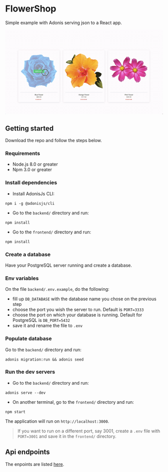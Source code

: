 # FlowerShop
Simple example with Adonis serving json to a React app.

![](app.gif)

## Getting started
Download the repo and follow the steps below.

### Requirements
- Node.js 8.0 or greater
- Npm 3.0 or greater


### Install dependencies
- Install AdonisJs CLI:
```
npm i -g @adonisjs/cli
```

- Go to the `backend/` directory and run:
```
npm install
```

- Go to the `frontend/` directory and run:
```
npm install
```

### Create a database
Have your PostgreSQL server running and create a database.

### Env variables
On the file `backend/.env.example`, do the following:

- fill up `DB_DATABASE` with the database name you chose on the previous step
- choose the port you wish the server to run. Default is `PORT=3333`
- choose the port on which your database is running. Default for PostgreSQL is `DB_PORT=5432`
- save it and rename the file to `.env`

### Populate database
Go to the `backend/` directory and run:
```
adonis migration:run && adonis seed
```

### Run the dev servers
- Go to the `backend/` directory and run:
```
adonis serve --dev
```

- On another terminal, go to the `frontend/` directory and run:
```
npm start
```

The application will run on `http://localhost:3000`. 

> If you want to run on a different port, say 3001, create a `.env` file with `PORT=3001` and save it in the `frontend/` directory.

## Api endpoints
The enpoints are listed [here](https://documenter.getpostman.com/view/7887094/SzKQyfao?version=latest).
